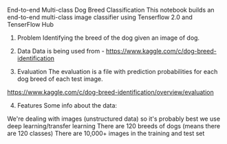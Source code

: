 End-to-end Multi-class Dog Breed Classification
This notebook builds an end-to-end multi-class image classifier using Tenserflow 2.0 and TenserFlow Hub

1. Problem
Identifying the breed of the dog given an image of dog.

2. Data
Data is being used from - https://www.kaggle.com/c/dog-breed-identification

3. Evaluation
The evaluation is a file with prediction probabilities for each dog breed of each test image.

https://www.kaggle.com/c/dog-breed-identification/overview/evaluation

4. Features
Some info about the data:

We're dealing with images (unstructured data) so it's probably best we use deep learning/transfer learning
There are 120 breeds of dogs (means there are 120 classes)
There are 10,000+ images in the training and test set
